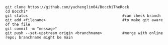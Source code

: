     git clone https://github.com/yuchenglim04/BocchiTheRock
    cd Bocchi*
    git status                                          #can check branch
    git add <filename>                                  #to make git aware of the file
    git commit -m "message"
    git push --set-upstream origin <branchname>         #merge with online repo; branchname might be main
